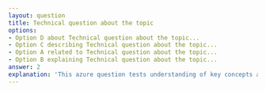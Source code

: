 ```yaml
---
layout: question
title: Technical question about the topic
options:
- Option D about Technical question about the topic...
- Option C describing Technical question about the topic...
- Option A related to Technical question about the topic...
- Option B explaining Technical question about the topic...
answer: 2
explanation: 'This azure question tests understanding of key concepts and best practices.'
---
```

